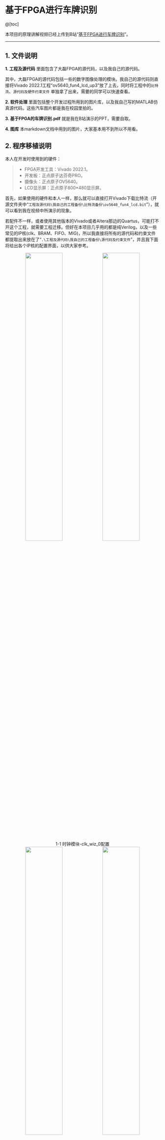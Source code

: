 # 基于FPGA进行车牌识别

@[toc]


本项目的原理讲解视频已经上传到B站“[基于FPGA进行车牌识别](https://www.bilibili.com/video/BV1rM4y1t7Gi/)”。

***

## 1. 文件说明

**1. 工程及源代码**
里面包含了大磊FPGA的源代码，以及我自己的源代码。

其中，大磊FPGA的源代码包括一些的数字图像处理的模块。我自己的源代码则直接将Vivado 2022.1工程“ov5640_fun4_lcd_up3”放了上去，同时将工程中的```比特流```、```源代码及硬件约束文件``` 单独拿了出来，需要的同学可以快速查看。


**2. 软件处理**
里面包括整个开发过程所用到的图片库，以及我自己写的MATLAB仿真源代码。这些汽车图片都是我在校园里拍的。

**3. 基于FPGA的车牌识别.pdf**
就是我在B站演示的PPT，需要自取。

**4. 图库**
本markdown文档中用到的图片，大家基本用不到所以不用看。

## 2. 程序移植说明
本人在开发时使用到的硬件：
> - FPGA开发工具：Vivado 2022.1。
> - 开发板：正点原子达芬奇PRO。
> - 摄像头：正点原子OV5640。
> - LCD显示屏：正点原子800*480显示屏。

首先，如果使用的硬件和本人一样，那么就可以直接打开Vivado下载比特流（开源文件夹中“```工程及源代码\我自己的工程备份\比特流备份\ov5640_fun4_lcd.bit```”），就可以看到我在视频中所演示的现象。

若配件不一样，或者使用其他版本的Vivado或者Altera那边的Quartus，可能打不开这个工程，就需要工程迁移。但好在本项目几乎用的都是纯Verilog，以及一些常见的IP核(clk、BRAM、FIFO、MIG)，所以我直接将所有的源代码和约束文件都提取出来放在了“```.\工程及源代码\我自己的工程备份\源代码及约束文件```”，并且我下面将给出各个IP核的配置界面，以供大家参考。


<div align=center>
<img src="https://raw.githubusercontent.com/jjejdhhd/License-Plate-Recognition-FPGA/main/%E5%9B%BE%E5%BA%93/1-1clk_wiz_0%E9%85%8D%E7%BD%AE1.png" width=49%>
<img src="https://raw.githubusercontent.com/jjejdhhd/License-Plate-Recognition-FPGA/main/%E5%9B%BE%E5%BA%93/1-1clk_wiz_0%E9%85%8D%E7%BD%AE2.png" width=49%>
</div><div align=center>
1-1 时钟模块-clk_wiz_0配置
</div>

<div align=center>
<img src="https://raw.githubusercontent.com/jjejdhhd/License-Plate-Recognition-FPGA/main/%E5%9B%BE%E5%BA%93/1-2mig_7series_0%E9%85%8D%E7%BD%AE1.png" width=49%>
<img src="https://raw.githubusercontent.com/jjejdhhd/License-Plate-Recognition-FPGA/main/%E5%9B%BE%E5%BA%93/1-2mig_7series_0%E9%85%8D%E7%BD%AE2.png" width=49%>
<img src="https://raw.githubusercontent.com/jjejdhhd/License-Plate-Recognition-FPGA/main/%E5%9B%BE%E5%BA%93/1-2mig_7series_0%E9%85%8D%E7%BD%AE3.png" width=49%>
<img src="https://raw.githubusercontent.com/jjejdhhd/License-Plate-Recognition-FPGA/main/%E5%9B%BE%E5%BA%93/1-2mig_7series_0%E9%85%8D%E7%BD%AE4.png" width=49%>
</div><div align=center>
1-2 DDR3模块-mig_7series_0配置
</div>

> - 第一页默认。
> - 第三页默认。
> - 第四页选DDR3。
> - 第八页默认。
> - 第九页：Fixed Pin Out.
> - 第十页：选择“Read XDC/UDF”，然后选取工程文件夹中的“ddr3_xdc.ucf”，再点击“Validate”即可。
> - 第十一页及之后就按照默认选项“同意”即可。

<div align=center>
<img src="https://raw.githubusercontent.com/jjejdhhd/License-Plate-Recognition-FPGA/main/%E5%9B%BE%E5%BA%93/1-3rd_fifo%E9%85%8D%E7%BD%AE1.png" width=49%>
<img src="https://raw.githubusercontent.com/jjejdhhd/License-Plate-Recognition-FPGA/main/%E5%9B%BE%E5%BA%93/1-3rd_fifo%E9%85%8D%E7%BD%AE2.png" width=49%>
<img src="https://raw.githubusercontent.com/jjejdhhd/License-Plate-Recognition-FPGA/main/%E5%9B%BE%E5%BA%93/1-3rd_fifo%E9%85%8D%E7%BD%AE3.png" width=49%>
<img src="https://raw.githubusercontent.com/jjejdhhd/License-Plate-Recognition-FPGA/main/%E5%9B%BE%E5%BA%93/1-3rd_fifo%E9%85%8D%E7%BD%AE4.png" width=49%>
</div><div align=center>
1-3 DDR3模块-rd_fifo配置
</div>

> - DDR3模块-wr_fifo配置：与rd_fifo一样，只不过名称不一样。

<div align=center>
<img src="https://raw.githubusercontent.com/jjejdhhd/License-Plate-Recognition-FPGA/main/%E5%9B%BE%E5%BA%93/1-4blk_mem_gen_0%E9%85%8D%E7%BD%AE1.png" width=49%>
<img src="https://raw.githubusercontent.com/jjejdhhd/License-Plate-Recognition-FPGA/main/%E5%9B%BE%E5%BA%93/1-4blk_mem_gen_0%E9%85%8D%E7%BD%AE2.png" width=49%>
<img src="https://raw.githubusercontent.com/jjejdhhd/License-Plate-Recognition-FPGA/main/%E5%9B%BE%E5%BA%93/1-4blk_mem_gen_0%E9%85%8D%E7%BD%AE3.png" width=49%>
<img src="https://raw.githubusercontent.com/jjejdhhd/License-Plate-Recognition-FPGA/main/%E5%9B%BE%E5%BA%93/1-4blk_mem_gen_0%E9%85%8D%E7%BD%AE4.png" width=49%>
</div><div align=center>
1-4 数字图像处理模块-blk_mem_gen_0配置
</div>

<div align=center>
<img src="https://raw.githubusercontent.com/jjejdhhd/License-Plate-Recognition-FPGA/main/%E5%9B%BE%E5%BA%93/1-5cordic%E9%85%8D%E7%BD%AE1.png" width=49%>
<img src="https://raw.githubusercontent.com/jjejdhhd/License-Plate-Recognition-FPGA/main/%E5%9B%BE%E5%BA%93/1-5cordic%E9%85%8D%E7%BD%AE2.png" width=49%>
</div><div align=center>
1-5 Sobel边缘检测模块-cordic配置
</div>

<div align=center>
<img src="https://raw.githubusercontent.com/jjejdhhd/License-Plate-Recognition-FPGA/main/%E5%9B%BE%E5%BA%93/1-6projection_ram%E9%85%8D%E7%BD%AE1.png" width=49%>
<img src="https://raw.githubusercontent.com/jjejdhhd/License-Plate-Recognition-FPGA/main/%E5%9B%BE%E5%BA%93/1-6projection_ram%E9%85%8D%E7%BD%AE2.png" width=49%>
<img src="https://raw.githubusercontent.com/jjejdhhd/License-Plate-Recognition-FPGA/main/%E5%9B%BE%E5%BA%93/1-6projection_ram%E9%85%8D%E7%BD%AE3.png" width=49%>
<img src="https://raw.githubusercontent.com/jjejdhhd/License-Plate-Recognition-FPGA/main/%E5%9B%BE%E5%BA%93/1-6projection_ram%E9%85%8D%E7%BD%AE4.png" width=49%>
</div><div align=center>
1-6 水平投影模块-projection_ram配置
</div>

## 3. 小小的编程感想

> 1. 摄像头的信号。场同步信号是低电平有效，clken和href左对齐，且clken每两个时钟周期才有效一次（这是因为摄像头一次只能传输8bit数据，但是一个像素的数据为RGB565共16bit）。
> 2. 卡了很久的bug。原来是没有给模块输入正常的时钟信号...
